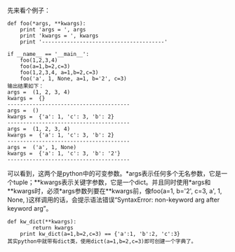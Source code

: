 先来看个例子：

```
def foo(*args, **kwargs):
    print 'args = ', args
    print 'kwargs = ', kwargs
    print '---------------------------------------'

if __name__ == '__main__':
    foo(1,2,3,4)
    foo(a=1,b=2,c=3)
    foo(1,2,3,4, a=1,b=2,c=3)
    foo('a', 1, None, a=1, b='2', c=3)
输出结果如下：
args =  (1, 2, 3, 4) 
kwargs =  {} 
--------------------------------------- 
args =  () 
kwargs =  {'a': 1, 'c': 3, 'b': 2} 
--------------------------------------- 
args =  (1, 2, 3, 4) 
kwargs =  {'a': 1, 'c': 3, 'b': 2} 
--------------------------------------- 
args =  ('a', 1, None) 
kwargs =  {'a': 1, 'c': 3, 'b': '2'} 
---------------------------------------
```

可以看到，这两个是python中的可变参数。\*args表示任何多个无名参数，它是一个tuple；\*\*kwargs表示关键字参数，它是一个dict。并且同时使用\*args和\*\*kwargs时，必须\*args参数列要在\*\*kwargs前，像foo\(a=1, b='2', c=3, a', 1, None, \)这样调用的话，会提示语法错误“SyntaxError: non-keyword arg after keyword arg”。

```
def kw_dict(**kwargs):
        return kwargs
    print kw_dict(a=1,b=2,c=3) == {'a':1, 'b':2, 'c':3}
其实python中就带有dict类，使用dict(a=1,b=2,c=3)即可创建一个字典了。
```



